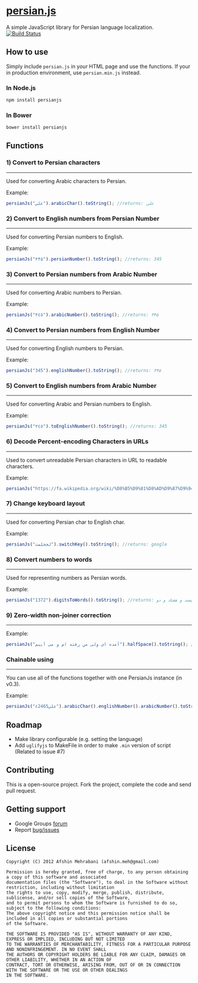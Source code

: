 # [persian.js](http://usablica.github.io/persian.js/)
A simple JavaScript library for Persian language localization.  
[![Build Status](https://travis-ci.org/usablica/persian.js.svg?branch=master)](https://travis-ci.org/usablica/persian.js)

## How to use
Simply include `persian.js` in your HTML page and use the functions.
If your in production environment, use `persian.min.js` instead.

### In Node.js
```bash
npm install persianjs
```
### In Bower
```bash
bower install persianjs
```

## Functions

### 1) Convert to Persian characters
----------
Used for converting Arabic characters to Persian.

Example:
```javascript
persianJs("علي").arabicChar().toString(); //returns: علی
```

### 2) Convert to English numbers from Persian Number
----------
Used for converting Persian numbers to English.

Example:
```javascript
persianJs("۳۴۵").persianNumber().toString(); //returns: 345
```

### 3) Convert to Persian numbers from Arabic Number
----------
Used for converting Arabic numbers to Persian.

Example:
```javascript
persianJs("٣٤٥").arabicNumber().toString(); //returns: ۳۴۵
```

### 4) Convert to Persian numbers from English Number
----------
Used for converting English numbers to Persian.

Example:
```javascript
persianJs("345").englishNumber().toString(); //returns: ۳۴۵
```

### 5) Convert to English numbers from Arabic Number
----------
Used for converting Arabic and Persian numbers to English.

Example:
```javascript
persianJs("٣٤٥").toEnglishNumber().toString(); //returns: 345
```

### 6) Decode Percent-encoding Characters in URLs
----------
Used to convert unreadable Persian characters in URL to readable characters.

Example:
```javascript
persianJs("https://fa.wikipedia.org/wiki/%D8%B5%D9%81%D8%AD%D9%87%D9%94_%D8%A7%D8%B5%D9%84%DB%8C").fixURL().toString(); //returns https://fa.wikipedia.org/wiki/صفحهٔ_اصلی
```

### 7) Change keyboard layout
----------
Used for converting Persian char to English char.

Example:
```javascript
persianJs("لخخلمث").switchKey().toString(); //returns: google
```

### 8) Convert numbers to words
----------
Used for representing numbers as Persian words.

Example:
```javascript
persianJs("1372").digitsToWords().toString(); //returns: یک هزار و سیصد و هفتاد و دو
```

### 9) Zero-width non-joiner correction
----------
Example:
```javascript
persianJs("آمده ای ولی من رفته ام و می آییم").halfSpace().toString(); //returns: آمده‌ای ولی من رفته‌ام و می‌آییم
```

### Chainable using
----------
You can use all of the functions together with one PersianJs instance (in v0.3).

Example:
```javascript
persianJs("علي٤2465").arabicChar().englishNumber().arabicNumber().toString(); //returns: علی۴۲۴۶۵
```

## Roadmap
- Make library configurable (e.g. setting the language)
- Add `uglifyjs` to MakeFile in order to make `.min` version of script (Related to issue #7)

## Contributing

This is a open-source project. Fork the project, complete the code and send pull request.

## Getting support

- Google Groups [forum](http://groups.google.com/group/persianJs)
- Report [bug/issues](https://github.com/usablica/persian.js/issues)

## License

    Copyright (C) 2012 Afshin Mehrabani (afshin.meh@gmail.com)

    Permission is hereby granted, free of charge, to any person obtaining a copy of this software and associated
    documentation files (the "Software"), to deal in the Software without restriction, including without limitation
    the rights to use, copy, modify, merge, publish, distribute, sublicense, and/or sell copies of the Software,
    and to permit persons to whom the Software is furnished to do so, subject to the following conditions:
    The above copyright notice and this permission notice shall be included in all copies or substantial portions
    of the Software.

    THE SOFTWARE IS PROVIDED "AS IS", WITHOUT WARRANTY OF ANY KIND, EXPRESS OR IMPLIED, INCLUDING BUT NOT LIMITED
    TO THE WARRANTIES OF MERCHANTABILITY, FITNESS FOR A PARTICULAR PURPOSE AND NONINFRINGEMENT. IN NO EVENT SHALL
    THE AUTHORS OR COPYRIGHT HOLDERS BE LIABLE FOR ANY CLAIM, DAMAGES OR OTHER LIABILITY, WHETHER IN AN ACTION OF
    CONTRACT, TORT OR OTHERWISE, ARISING FROM, OUT OF OR IN CONNECTION WITH THE SOFTWARE OR THE USE OR OTHER DEALINGS
    IN THE SOFTWARE.
